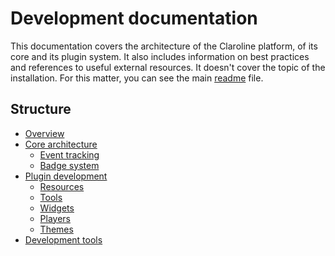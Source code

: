 Development documentation
=========================

This documentation covers the architecture of the Claroline platform, of its
core and its plugin system. It also includes information on best practices and
references to useful external resources. It doesn't cover the topic of the
installation. For this matter, you can see the main [readme][1] file.

Structure
---------

- [Overview][2]
- [Core architecture][3]
    - [Event tracking][11]
    - [Badge system][12]
- [Plugin development][4]
    - [Resources][5]
    - [Tools][6]
    - [Widgets][7]
    - [Players][8]
    - [Themes][9]
- [Development tools][10]

[1]: ../../../../../../README.md
[2]: sections/overview.md
[3]: sections/core.md
[4]: sections/plugins.md
[5]: sections/plugins/resources.md
[6]: sections/plugins/tools.md
[7]: sections/plugins/widgets.md
[8]: sections/plugins/players.md
[9]: sections/plugins/themes.md
[10]: sections/dev-tools.md
[11]: sections/event-tracking.md
[12]: sections/badges.md
